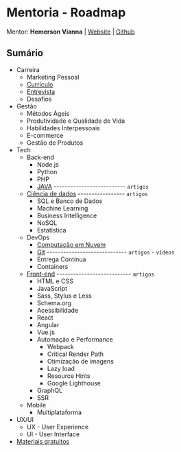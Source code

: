 # Mentoria - Roadmap

Mentor: **Hemerson Vianna** | [Website](https://ui2code.com) | [Github](https://github.com/ui2code)

## Sumário

- Carreira
  - Marketing Pessoal
  - [Currículo](./career/CURRICULUM.md)
  - [Entrevista](./career/INTERVIEW.md)
  - Desafios
- Gestão
  - Métodos Ágeis
  - Produtividade e Qualidade de Vida
  - Habilidades Interpessoais
  - E-commerce
  - Gestão de Produtos
- Tech
  - Back-end
    - Node.js
    - Python
    - PHP
    - [JAVA](./tech/back-end/java/README.md) -------------------------- `artigos`
  - [Ciência de dados](./tech/data-science/README.md) ----------------- `artigos`
    - SQL e Banco de Dados
    - Machine Learning
    - Business Intelligence
    - NoSQL
    - Estatística
  - DevOps
    - [Computação em Nuvem](./tech/dev-ops/cloud-computing/README.md)
    - [Git](./tech/dev-ops/git/README.md) ----------------------------- `artigos` - `vídeos`
    - Entrega Contínua
    - Containers
  - [Front-end](./tech/front-end/README.md) --------------------------- `artigos`
    - HTML e CSS
    - JavaScript
    - Sass, Stylus e Less
    - Schema.org
    - Acessibilidade
    - React
    - Angular
    - Vue.js
    - Automação e Performance
      - Webpack
      - Critical Render Path
      - Otimização de imagens
      - Lazy load
      - Resource Hints
      - Google Lighthouse
    - GraphQL
    - SSR
  - Mobile
    - Multiplataforma
- UX/UI
  - UX - User Experience
  - UI - User Interface
- [Materiais gratuitos](./AWESOME.md)
